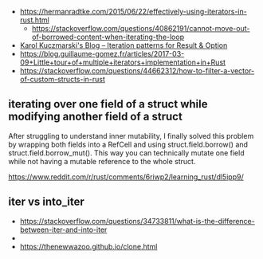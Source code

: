 - https://hermanradtke.com/2015/06/22/effectively-using-iterators-in-rust.html
  - https://stackoverflow.com/questions/40862191/cannot-move-out-of-borrowed-content-when-iterating-the-loop
- [Karol Kuczmarski's Blog – Iteration patterns for Result & Option](http://xion.io/post/code/rust-iter-patterns.html)
- https://blog.guillaume-gomez.fr/articles/2017-03-09+Little+tour+of+multiple+iterators+implementation+in+Rust
- https://stackoverflow.com/questions/44662312/how-to-filter-a-vector-of-custom-structs-in-rust

## iterating over one field of a struct while modifying another field of a struct
After struggling to understand inner mutability, I finally solved this problem by wrapping both fields into a RefCell and using struct.field.borrow() and struct.field.borrow_mut(). This way you can technically mutate one field while not having a mutable reference to the whole struct.

https://www.reddit.com/r/rust/comments/6riwp2/learning_rust/dl5ipp9/

## iter vs into_iter

- https://stackoverflow.com/questions/34733811/what-is-the-difference-between-iter-and-into-iter
-
- https://thenewwazoo.github.io/clone.html
